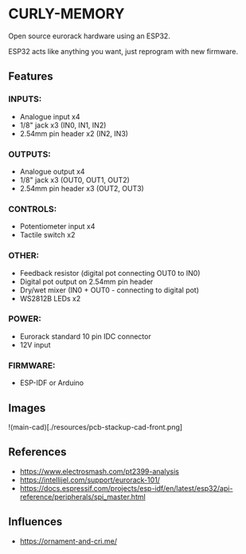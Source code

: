 # CURLY-MEMORY

Open source eurorack hardware using an ESP32.

ESP32 acts like anything you want, just reprogram with new firmware.

## Features

### INPUTS:
 - Analogue input x4
  - 1/8" jack x3 (IN0, IN1, IN2)
  - 2.54mm pin header x2 (IN2, IN3)

### OUTPUTS:
 - Analogue output x4
  - 1/8" jack x3 (OUT0, OUT1, OUT2)
  - 2.54mm pin header x3 (OUT2, OUT3)

### CONTROLS:
 - Potentiometer input x4
 - Tactile switch x2

### OTHER:
 - Feedback resistor (digital pot connecting OUT0 to IN0)
 - Digital pot output on 2.54mm pin header
 - Dry/wet mixer (IN0 + OUT0 - connecting to digital pot)
 - WS2812B LEDs x2

### POWER:
 - Eurorack standard 10 pin IDC connector
 - 12V input

### FIRMWARE:
 - ESP-IDF or Arduino

## Images

!(main-cad)[./resources/pcb-stackup-cad-front.png]

## References

- https://www.electrosmash.com/pt2399-analysis
- https://intellijel.com/support/eurorack-101/
- https://docs.espressif.com/projects/esp-idf/en/latest/esp32/api-reference/peripherals/spi_master.html

## Influences

- https://ornament-and-cri.me/

